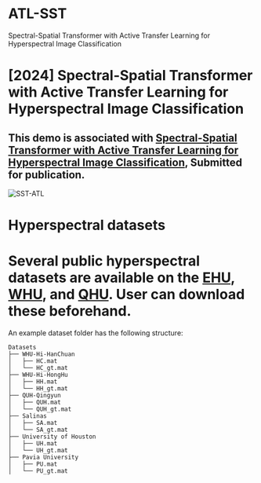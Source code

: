 # ATL-SST
Spectral-Spatial Transformer with Active Transfer Learning for Hyperspectral Image Classification

# [2024] Spectral-Spatial Transformer with Active Transfer Learning for Hyperspectral Image Classification

## This demo is associated with [Spectral-Spatial Transformer with Active Transfer Learning for Hyperspectral Image Classification](https://arxiv.org/abs/2411.18115), Submitted for publication.

![SST-ATL](https://github.com/user-attachments/assets/4915b3c9-f8ec-440a-8d74-38dcf02ea6bc)

# Hyperspectral datasets

# Several public hyperspectral datasets are available on the [EHU](https://www.ehu.eus/ccwintco/index.php/Hyperspectral_Remote_Sensing_Scenes), [WHU](https://rsidea.whu.edu.cn/resource_WHUHi_sharing.htm), and [QHU](https://rsidea.whu.edu.cn/resource_WHUHi_sharing.htm). User can download these beforehand. 

An example dataset folder has the following structure:
```
Datasets
├── WHU-Hi-HanChuan
│   ├── HC.mat
│   └── HC_gt.mat
├── WHU-Hi-HongHu
│   ├── HH.mat
│   └── HH_gt.mat
├── QUH-Qingyun 
│   ├── QUH.mat
│   └── QUH_gt.mat
├── Salinas 
│   ├── SA.mat
│   └── SA_gt.mat
├── University of Houston
│   ├── UH.mat
│   └── UH_gt.mat
├── Pavia University
│   ├── PU.mat
│   └── PU_gt.mat


